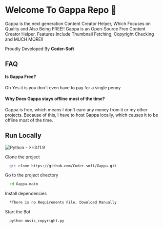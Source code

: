# Welcome To Gappa Repo 🙂
Gappa is the next generation Content Creator Helper, Which Focuses on Quality and Also Being FREE!!
Gappa is an Open-Source Free Content Creator Helper. Features Include Thumbnail Fetching, Copyright Checking and MUCH MORE!!

Proudly Developed By **Coder-Soft**

## FAQ

#### Is Gappa Free?

Oh Yes it is you don`t even have to pay for a single penny

#### Why Does Gappa stays offline most of the time?

Gappa is free, which means I don't earn any money from it or my other projects. Because of this, I have to host Gappa locally, which causes it to be offline most of the time.


## Run Locally
![Python - >=3.11.9](https://img.shields.io/static/v1?label=Python&message=>%3D3.11.9&color=blue&logo=python&logoColor=%233776AB)

Clone the project

```bash
  git clone https://github.com/Coder-soft/Gappa.git
```

Go to the project directory

```bash
  cd Gappa-main
```

Install dependencies

```bash
  *There is no Requirements File, Download Manually
```

Start the Bot

```bash
  python music_copyright.py
```


